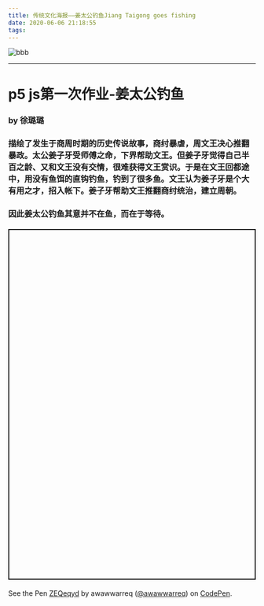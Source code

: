 ```yaml
---
title: 传统文化海报——姜太公钓鱼Jiang Taigong goes fishing
date: 2020-06-06 21:18:55
tags:
---
```


![bbb](bbb.png)

---
# p5 js第一次作业-姜太公钓鱼
### by 徐璐璐 
### 描绘了发生于商周时期的历史传说故事，商纣暴虐，周文王决心推翻暴政。太公姜子牙受师傅之命，下界帮助文王。但姜子牙觉得自己半百之龄、又和文王没有交情，很难获得文王赏识。于是在文王回都途中，用没有鱼饵的直钩钓鱼，钓到了很多鱼。文王认为姜子牙是个大有用之才，招入帐下。姜子牙帮助文王推翻商纣统治，建立周朝。
### 因此姜太公钓鱼其意并不在鱼，而在于等待。
#### <p class="codepen" data-height="713" data-theme-id="light" data-default-tab="result" data-user="awawwarreq" data-slug-hash="ZEQeqyd" style="height: 713px; box-sizing: border-box; display: flex; align-items: center; justify-content: center; border: 2px solid; margin: 1em 0; padding: 1em;" data-pen-title="ZEQeqyd">
  <span>See the Pen <a href="https://codepen.io/awawwarreq/pen/ZEQeqyd">
  ZEQeqyd</a> by awawwarreq (<a href="https://codepen.io/awawwarreq">@awawwarreq</a>)
  on <a href="https://codepen.io">CodePen</a>.</span>
</p>
<script async src="https://static.codepen.io/assets/embed/ei.js"></script>

